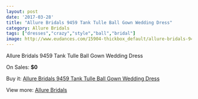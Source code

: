 ```yaml
---
layout: post
date: '2017-03-28'
title: "Allure Bridals 9459 Tank Tulle Ball Gown Wedding Dress"
category: Allure Bridals
tags: ["dresses","crazy","style","ball","bridal"]
image: http://www.eudances.com/15904-thickbox_default/allure-bridals-9459-tank-tulle-ball-gown-wedding-dress.jpg
---
```

Allure Bridals 9459 Tank Tulle Ball Gown Wedding Dress

On Sales: **$0**
<a href="https://www.eudances.com/en/allure-bridals/4683-allure-bridals-9459-tank-tulle-ball-gown-wedding-dress.html"><amp-img layout="responsive" width="600" height="600" src="//www.eudances.com/15904-thickbox_default/allure-bridals-9459-tank-tulle-ball-gown-wedding-dress.jpg" alt="Allure Bridals 9459 Tank Tulle Ball Gown Wedding Dress 0" /></a>
<a href="https://www.eudances.com/en/allure-bridals/4683-allure-bridals-9459-tank-tulle-ball-gown-wedding-dress.html"><amp-img layout="responsive" width="600" height="600" src="//www.eudances.com/15909-thickbox_default/allure-bridals-9459-tank-tulle-ball-gown-wedding-dress.jpg" alt="Allure Bridals 9459 Tank Tulle Ball Gown Wedding Dress 1" /></a>
<a href="https://www.eudances.com/en/allure-bridals/4683-allure-bridals-9459-tank-tulle-ball-gown-wedding-dress.html"><amp-img layout="responsive" width="600" height="600" src="//www.eudances.com/15908-thickbox_default/allure-bridals-9459-tank-tulle-ball-gown-wedding-dress.jpg" alt="Allure Bridals 9459 Tank Tulle Ball Gown Wedding Dress 2" /></a>
<a href="https://www.eudances.com/en/allure-bridals/4683-allure-bridals-9459-tank-tulle-ball-gown-wedding-dress.html"><amp-img layout="responsive" width="600" height="600" src="//www.eudances.com/15907-thickbox_default/allure-bridals-9459-tank-tulle-ball-gown-wedding-dress.jpg" alt="Allure Bridals 9459 Tank Tulle Ball Gown Wedding Dress 3" /></a>
<a href="https://www.eudances.com/en/allure-bridals/4683-allure-bridals-9459-tank-tulle-ball-gown-wedding-dress.html"><amp-img layout="responsive" width="600" height="600" src="//www.eudances.com/15906-thickbox_default/allure-bridals-9459-tank-tulle-ball-gown-wedding-dress.jpg" alt="Allure Bridals 9459 Tank Tulle Ball Gown Wedding Dress 4" /></a>
<a href="https://www.eudances.com/en/allure-bridals/4683-allure-bridals-9459-tank-tulle-ball-gown-wedding-dress.html"><amp-img layout="responsive" width="600" height="600" src="//www.eudances.com/15905-thickbox_default/allure-bridals-9459-tank-tulle-ball-gown-wedding-dress.jpg" alt="Allure Bridals 9459 Tank Tulle Ball Gown Wedding Dress 5" /></a>

Buy it: [Allure Bridals 9459 Tank Tulle Ball Gown Wedding Dress](https://www.eudances.com/en/allure-bridals/4683-allure-bridals-9459-tank-tulle-ball-gown-wedding-dress.html "Allure Bridals 9459 Tank Tulle Ball Gown Wedding Dress")

View more: [Allure Bridals](https://www.eudances.com/en/2-allure-bridals "Allure Bridals")